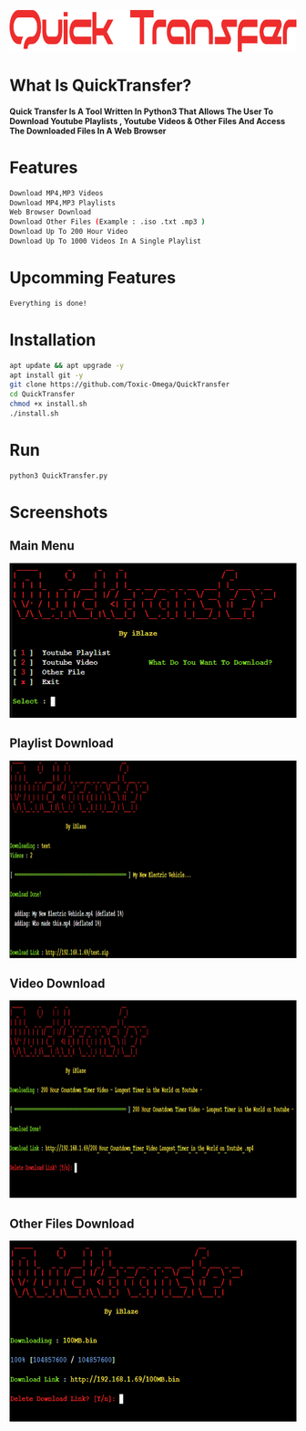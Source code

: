 <p align="center">
  <img width="950" height="73" src="https://github.com/Toxic-Omega/QuickTransfer/blob/main/Screenshots/quicktransfer.png">
</p>

##
# What Is QuickTransfer?
#### Quick Transfer Is A Tool Written In Python3 That Allows The User To Download Youtube Playlists , Youtube Videos & Other Files And Access The Downloaded Files In A Web Browser
# Features
```sh
Download MP4,MP3 Videos
Download MP4,MP3 Playlists
Web Browser Download
Download Other Files (Example : .iso .txt .mp3 )
Download Up To 200 Hour Video
Download Up To 1000 Videos In A Single Playlist
```
# Upcomming Features
```sh
Everything is done!
```
# Installation
```sh
apt update && apt upgrade -y
apt install git -y
git clone https://github.com/Toxic-Omega/QuickTransfer
cd QuickTransfer
chmod +x install.sh
./install.sh
```
# Run
```sh
python3 QuickTransfer.py
```
# Screenshots
## Main Menu
<p align="center">
  <img width="606" height="271" src="https://github.com/Toxic-Omega/QuickTransfer/blob/main/Screenshots/mm.png">
</p>

## Playlist Download
<p align="center">
  <img width="1155" height="346" src="https://github.com/Toxic-Omega/QuickTransfer/blob/main/Screenshots/playlist.png">
</p>

## Video Download
<p align="center">
  <img width="1155" height="346" src="https://github.com/Toxic-Omega/QuickTransfer/blob/main/Screenshots/200Hvideo.png">
</p>

## Other Files Download
<p align="center">
  <img width="687" height="317" src="https://github.com/Toxic-Omega/QuickTransfer/blob/main/Screenshots/other.png">
</p>

